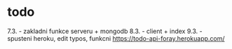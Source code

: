 # todo
7.3. - zakladni funkce serveru + mongodb
8.3. - client + index 
9.3. - spusteni heroku, edit typos, funkcni https://todo-api-foray.herokuapp.com/
